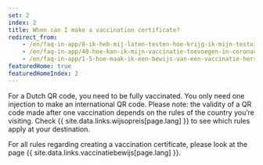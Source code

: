 ```yaml
---
set: 2
index: 2
title: When can I make a vaccination certificate?
redirect_from: 
    - /en/faq-in-app/8-ik-heb-mij-laten-testen-hoe-krijg-ik-mijn-testuitslag
    - /en/faq-in-app/40-hoe-kan-ik-mijn-vaccinatie-toevoegen-in-coronacheck
    - /en/faq-in-app/1-5-hoe-maak-ik-een-bewijs-van-een-vaccinatie-herstel-of-testuitslag
featuredHome: true
featuredHomeIndex: 2
---
```

For a Dutch QR code, you need to be fully vaccinated. You only need one injection to make an international QR code. Please note: the validity of a QR code made after one vaccination depends on the rules of the country you’re visiting. Check {{ site.data.links.wijsopreis[page.lang] }} to see which rules apply at your destination. 

For all rules regarding creating a vaccination certificate, please look at the page {{ site.data.links.vaccinatiebewijs[page.lang] }}.
